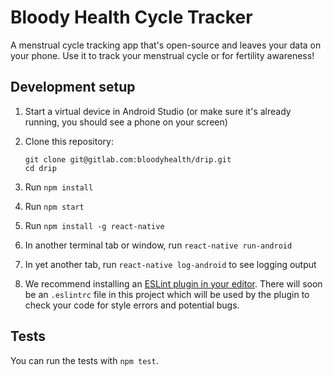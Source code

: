 # Bloody Health Cycle Tracker

A menstrual cycle tracking app that's open-source and leaves your data on your phone. Use it to track your menstrual cycle or for fertility awareness!

## Development setup

1. Start a virtual device in Android Studio (or make sure it's already running, you should see a phone on your screen)

2. Clone this repository:

    ```
    git clone git@gitlab.com:bloodyhealth/drip.git
    cd drip
    ```

4. Run `npm install`
5. Run `npm start`
6. Run `npm install -g react-native`
6. In another terminal tab or window, run `react-native run-android`
7. In yet another tab, run `react-native log-android` to see logging output
7. We recommend installing an [ESLint plugin in your editor](https://eslint.org/docs/user-guide/integrations#editors). There will soon be an `.eslintrc` file in this project which will be used by the plugin to check your code for style errors and potential bugs. 

## Tests
You can run the tests with `npm test`.
